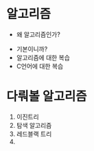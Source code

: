# 알고리즘

* 왜 알고리즘인가?
- 기본이니까?
- 알고리즘에 대한 복습
- C언어에 대한 복습

# 다뤄볼 알고리즘
1. 이진트리
2. 탐색 알고리즘
3. 레드블랙 트리
4. 



